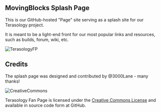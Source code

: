 MovingBlocks Splash Page
-----------------------------

This is our GitHub-hosted "Page" site serving as a splash site for our Terasology project.

It is meant to be a light-end front for our most popular links and resources, such as builds, forum, wiki, etc.

![TerasologyFP](http://img687.imageshack.us/img687/9246/screensbh.jpg "Terasology Frontpage")

Credits
-------

The splash page was designed and contributed by @3000Lane - many thanks!

![CreativeCommons](http://i.creativecommons.org/l/by-nc-sa/3.0/88x31.png)

Terasology Fan Page is licensed under the [Creative Commons License](http://creativecommons.org/licenses/by-nc-sa/3.0/
) and available in source code form at GitHub.